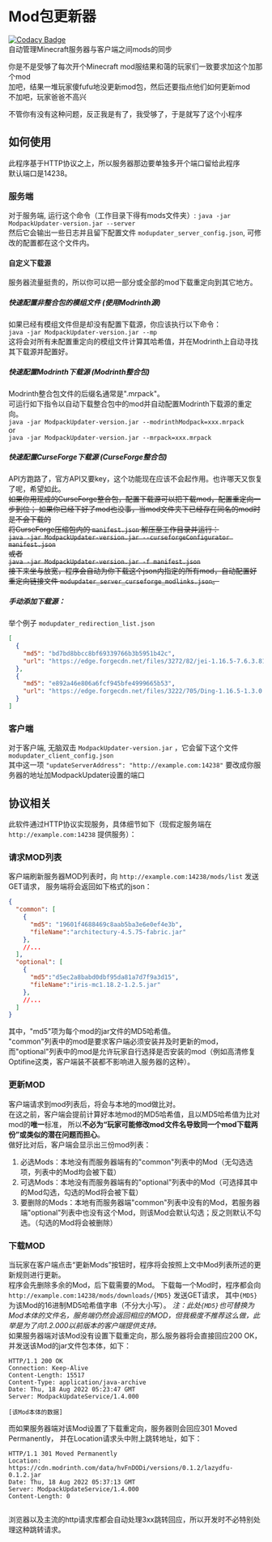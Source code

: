 # Mod包更新器
[![Codacy Badge](https://app.codacy.com/project/badge/Grade/3fea904a0c874f7bb9222fc2eafc04c4)](https://www.codacy.com/gh/Micrafast/ModpackUpdater/dashboard?utm_source=github.com&amp;utm_medium=referral&amp;utm_content=Micrafast/ModpackUpdater&amp;utm_campaign=Badge_Grade)  
自动管理Minecraft服务器与客户端之间mods的同步

你是不是受够了每次开个Minecraft mod服结果和蔼的玩家们一致要求加这个加那个mod  
加吧，结果一堆玩家傻fufu地没更新mod包，然后还要指点他们如何更新mod  
不加吧，玩家爸爸不高兴

不管你有没有这种问题，反正我是有了，我受够了，于是就写了这个小程序

## 如何使用

此程序基于HTTP协议之上，所以服务器那边要单独多开个端口留给此程序  
默认端口是14238。  

### 服务端
对于服务端, 运行这个命令（工作目录下得有mods文件夹）:
``java -jar ModpackUpdater-version.jar --server``  
然后它会输出一些日志并且留下配置文件
``modupdater_server_config.json``, 
可修改的配置都在这个文件内。
#### 自定义下载源
服务器流量挺贵的，所以你可以把一部分或全部的mod下载重定向到其它地方。
##### 快速配置非整合包的模组文件 (使用Modrinth源)
如果已经有模组文件但是却没有配置下载源，你应该执行以下命令：    
``java -jar ModpackUpdater-version.jar --mp``  
这将会对所有未配置重定向的模组文件计算其哈希值，并在Modrinth上自动寻找其下载源并配置好。
##### 快速配置Modrinth下载源 (Modrinth整合包)
Modrinth整合包文件的后缀名通常是".mrpack"。  
可运行如下指令以自动下载整合包中的mod并自动配置Modrinth下载源的重定向。  
``java -jar ModpackUpdater-version.jar --modrinthModpack=xxx.mrpack``  
or  
``java -jar ModpackUpdater-version.jar --mrpack=xxx.mrpack``
##### 快速配置CurseForge下载源 (CurseForge整合包)
API方跑路了，官方API又要key，这个功能现在应该不会起作用。也许哪天又恢复了呢，希望如此。  
~~如果你用现成的CurseForge整合包，配置下载源可以把下载mod，配置重定向一步到位；
如果你已经下好了mod也没事，当mod文件夹下已经存在同名的mod时是不会下载的  
将CurseForge压缩包内的 ``manifest.json`` 解压至工作目录并运行：  
``java -jar ModpackUpdater-version.jar --curseforgeConfigurator manifest.json``  
或者  
``java -jar ModpackUpdater-version.jar -f manifest.json``  
接下来坐与放宽，程序会自动为你下载这个json内指定的所有mod，自动配置好重定向链接文件
``modupdater_server_curseforge_modlinks.json``。~~
##### 手动添加下载源：
举个例子 ``modupdater_redirection_list.json``
````json
[
  {
    "md5": "bd7bd8bbcc8bf69339766b3b5951b42c",
    "url": "https://edge.forgecdn.net/files/3272/82/jei-1.16.5-7.6.3.81.jar"
  },
  {
    "md5": "e892a46e806a6fcf945bfe4999665b53",
    "url": "https://edge.forgecdn.net/files/3222/705/Ding-1.16.5-1.3.0.jar"
  }
]
````

### 客户端
对于客户端, 无脑双击
``ModpackUpdater-version.jar`` ，它会留下这个文件
``modupdater_client_config.json``  
其中这一项
``"updateServerAddress": "http://example.com:14238"``
要改成你服务器的地址加ModpackUpdater设置的端口

## 协议相关
此软件通过HTTP协议实现服务，具体细节如下（现假定服务端在 `http://example.com:14238` 提供服务）：
### 请求MOD列表
客户端刷新服务器MOD列表时，向 `http://example.com:14238/mods/list` 发送GET请求，
服务端将会返回如下格式的json：
````json
{
  "common": [
    {
      "md5": "19601f4688469c8aab5ba3e6e0ef4e3b",
      "fileName":"architectury-4.5.75-fabric.jar"
    },
    //...
  ],
  "optional": [
    {
      "md5":"d5ec2a8babd0dbf95da81a7d7f9a3d15",
      "fileName":"iris-mc1.18.2-1.2.5.jar"
    },
    //...
  ]
}
````
其中，"md5"项为每个mod的jar文件的MD5哈希值。  
"common"列表中的mod是要求客户端必须安装并及时更新的mod，
而"optional"列表中的mod是允许玩家自行选择是否安装的mod（例如高清修复Optifine这类，客户端装不装都不影响进入服务器的这种）。
### 更新MOD
客户端请求到mod列表后，将会与本地的mod做比对。  
在这之前，客户端会提前计算好本地mod的MD5哈希值，且以MD5哈希值为比对mod的**唯一**标准，
所以**不必为“玩家可能修改mod文件名导致同一个mod下载两份”或类似的潜在问题而担心**。  
做好比对后，客户端会显示出三份mod列表：
1. 必选Mods：本地没有而服务器端有的"common"列表中的Mod（无勾选选项，列表中的Mod均会被下载）
2. 可选Mods：本地没有而服务器端有的"optional"列表中的Mod（可选择其中的Mod勾选，勾选的Mod将会被下载）
3. 要删除的Mods：本地有而服务器端"common"列表中没有的Mod，若服务器端"optional"列表中也没有这个Mod，则该Mod会默认勾选；反之则默认不勾选。（勾选的Mod将会被删除）
### 下载MOD
当玩家在客户端点击“更新Mods”按钮时，程序将会按照上文中Mod列表所述的更新规则进行更新。  
程序会先删除多余的Mod，后下载需要的Mod。
下载每一个Mod时，程序都会向 `http://example.com:14238/mods/downloads/{MD5}` 发送GET请求，
其中`{MD5}`为该Mod的16进制MD5哈希值字串（不分大小写）。
*注：此处`{MD5}`也可替换为Mod本体的文件名，服务端仍然会返回相应的MOD，但我极度不推荐这么做，此举是为了向1.2.000以前版本的客户端提供支持。*  
如果服务器端对该Mod没有设置下载重定向，那么服务器将会直接回应200 OK，并发送该Mod的jar文件包本体，如下：
````
HTTP/1.1 200 OK
Connection: Keep-Alive
Content-Length: 15517
Content-Type: application/java-archive
Date: Thu, 18 Aug 2022 05:23:47 GMT
Server: ModpackUpdateService/1.4.000

[该Mod本体的数据]
````
而如果服务器端对该Mod设置了下载重定向，服务器则会回应301 Moved Permanently，
并在Location请求头中附上跳转地址，如下：
````
HTTP/1.1 301 Moved Permanently
Location: https://cdn.modrinth.com/data/hvFnDODi/versions/0.1.2/lazydfu-0.1.2.jar
Date: Thu, 18 Aug 2022 05:37:13 GMT
Server: ModpackUpdateService/1.4.000
Content-Length: 0


````
浏览器以及主流的http请求库都会自动处理3xx跳转回应，所以开发时不必特别处理这种跳转请求。